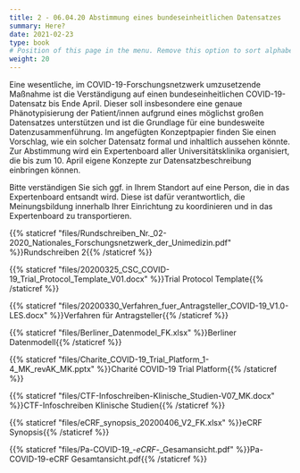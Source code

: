 ```yaml
---
title: 2 - 06.04.20 Abstimmung eines bundeseinheitlichen Datensatzes
summary: Here?
date: 2021-02-23
type: book
# Position of this page in the menu. Remove this option to sort alphabetically.
weight: 20
---
```


Eine wesentliche, im COVID-19-Forschungsnetzwerk umzusetzende Maßnahme ist die Verständigung auf einen bundeseinheitlichen COVID-19-Datensatz bis Ende April. Dieser soll insbesondere eine genaue Phänotypisierung der Patient/innen aufgrund eines möglichst großen Datensatzes unterstützen und ist die Grundlage für eine bundesweite Datenzusammenführung. 
Im angefügten Konzeptpapier finden Sie einen Vorschlag, wie ein solcher Datensatz formal und inhaltlich aussehen könnte. Zur Abstimmung wird ein Expertenboard aller Universitätsklinika organisiert, die bis zum 10. April eigene Konzepte zur Datensatzbeschreibung einbringen können. 

Bitte verständigen Sie sich ggf. in Ihrem Standort auf eine Person, die in das Expertenboard entsandt wird. Diese ist dafür verantwortlich, die Meinungsbildung innerhalb Ihrer Einrichtung zu koordinieren und in das Expertenboard zu transportieren.




{{% staticref "files/Rundschreiben_Nr._02-2020_Nationales_Forschungsnetzwerk_der_Unimedizin.pdf" %}}Rundschreiben 2{{% /staticref %}}

{{% staticref "files/20200325_CSC_COVID-19_Trial_Protocol_Template_V01.docx" %}}Trial Protocol Template{{% /staticref %}}

{{% staticref "files/20200330_Verfahren_fuer_Antragsteller_COVID-19_V1.0-LES.docx" %}}Verfahren für Antragsteller{{% /staticref %}}

{{% staticref "files/Berliner_Datenmodel_FK.xlsx" %}}Berliner Datenmodell{{% /staticref %}}

{{% staticref "files/Charite_COVID-19_Trial_Platform_1-4_MK_revAK_MK.pptx" %}}Charité COVID-19 Trial Platform{{% /staticref %}}

{{% staticref "files/CTF-Infoschreiben-Klinische_Studien-V07_MK.docx" %}}CTF-Infoschreiben Klinische Studien{{% /staticref %}}

{{% staticref "files/eCRF_synopsis_20200406_V2_FK.xlsx" %}}eCRF Synopsis{{% /staticref %}}

{{% staticref "files/Pa-COVID-19_-_eCRF_-_Gesamansicht.pdf" %}}Pa-COVID-19-eCRF Gesamtansicht.pdf{{% /staticref %}}





